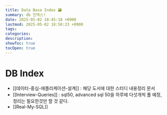 ```yaml
---
title: Data Base Index 🗃️
summary: db 인덱스!
date: 2025-05-02 18:45:18 +0900
lastmod: 2025-05-02 18:50:23 +0900
tags: 
categories: 
description: 
showToc: true
tocOpen: true
---
```


# DB Index 

- [[데이터-중심-애플리케이션-설계]] : 해당 도서에 대한 스터디 내용정리 문서
- [[Interview-Queries]] : sql50, advanced sql 50을 하루에 다섯개씩 풀 예정, 정리는 필요한것만 할 것 같다.
- [[Real-My-SQL]]

